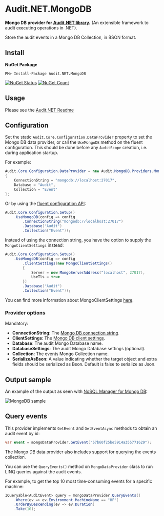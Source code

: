 # Audit.NET.MongoDB
**Mongo DB provider for [Audit.NET library](https://github.com/thepirat000/Audit.NET).** (An extensible framework to audit executing operations in .NET).

Store the audit events in a Mongo DB Collection, in BSON format.

## Install

**NuGet Package** 

```
PM> Install-Package Audit.NET.MongoDB
```

[![NuGet Status](https://img.shields.io/nuget/v/Audit.NET.MongoDB.svg?style=flat)](https://www.nuget.org/packages/Audit.NET.MongoDB/)
[![NuGet Count](https://img.shields.io/nuget/dt/Audit.NET.MongoDB.svg)](https://www.nuget.org/packages/Audit.NET.MongoDB/)

## Usage
Please see the [Audit.NET Readme](https://github.com/thepirat000/Audit.NET#usage)

## Configuration
Set the static `Audit.Core.Configuration.DataProvider` property to set the Mongo DB data provider, or call the `UseMongoDB` method on the fluent configuration. This should be done before any `AuditScope` creation, i.e. during application startup.

For example:
```c#
Audit.Core.Configuration.DataProvider = new Audit.MongoDB.Providers.MongoDataProvider()
{
    ConnectionString = "mongodb://localhost:27017",
    Database = "Audit",
    Collection = "Event"
};
```

Or by using the [fluent configuration API](https://github.com/thepirat000/Audit.NET#configuration-fluent-api):
```c#
Audit.Core.Configuration.Setup()
    .UseMongoDB(config => config
        .ConnectionString("mongodb://localhost:27017")
        .Database("Audit")
        .Collection("Event"));
```

Instead of using the connection string, you have the option to supply the `MongoClientSettings` instead:

```c#
Audit.Core.Configuration.Setup()
    .UseMongoDB(config => config
        .ClientSettings(new MongoClientSettings() 
        { 
            Server = new MongoServerAddress("localhost", 27017), 
            UseTls = true 
        })
        .Database("Audit")
        .Collection("Event"));
```

You can find more information about MongoClientSettings [here](https://www.mongodb.com/docs/drivers/csharp/current/fundamentals/connection/connection-options/#using-mongoclientsettings).


### Provider options

Mandatory:
- **ConnectionString**: The [Mongo DB connection string](http://mongodb.github.io/mongo-csharp-driver/2.0/reference/driver/connecting/).
- **ClientSettings**: The [Mongo DB client settings](https://www.mongodb.com/docs/drivers/csharp/current/fundamentals/connection/connection-options/#using-mongoclientsettings).
- **Database**: The audit Mongo Database name.
- **DatabaseSettings**: The audit Mongo Database settings (optional).
- **Collection**: The events Mongo Collection name.
- **SerializeAsBson**: A value indicating whether the target object and extra fields should be serialized as Bson. Default is false to serialize as Json.

## Output sample

An example of the output as seen with [NoSQL Manager for Mongo DB](http://www.mongodbmanager.com/):

![MongoDB sample](http://i.imgur.com/jyYOypX.png)

## Query events

This provider implements `GetEvent` and `GetEventAsync` methods to obtain an audit event by id:

```c#
var event = mongoDataProvider.GetEvent("57b60f25be5914a355771629");
```

The Mongo DB data provider also includes support for querying the events collection.

You can use the `QueryEvents()` method on `MongoDataProvider` class to run LINQ queries against the audit events.

For example, to get the top 10 most time-consuming events for a specific machine:
```c#
IQueryable<AuditEvent> query = mongoDataProvider.QueryEvents()
	.Where(ev => ev.Environment.MachineName == "HP")
	.OrderByDescending(ev => ev.Duration)
	.Take(10);
```

